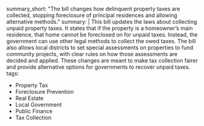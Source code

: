 summary_short: "The bill changes how delinquent property taxes are collected, stopping foreclosure of principal residences and allowing alternative methods."
summary: |
  This bill updates the laws about collecting unpaid property taxes. It states that if the property is a homeowner’s main residence, that home cannot be foreclosed on for unpaid taxes. Instead, the government can use other legal methods to collect the owed taxes. The bill also allows local districts to set special assessments on properties to fund community projects, with clear rules on how those assessments are decided and applied. These changes are meant to make tax collection fairer and provide alternative options for governments to recover unpaid taxes.
tags:
  - Property Tax
  - Foreclosure Prevention
  - Real Estate
  - Local Government
  - Public Finance
  - Tax Collection
